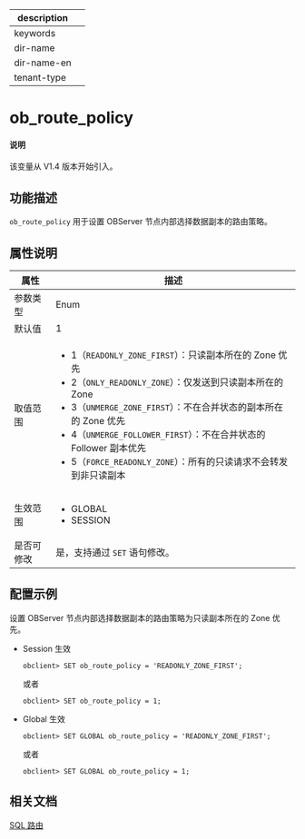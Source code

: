 |description||
|---|---|
|keywords||
|dir-name||
|dir-name-en||
|tenant-type||

# ob_route_policy

<main id="notice" type='explain'>
  <h4>说明</h4>
  <p>该变量从 V1.4 版本开始引入。</p>
</main>

## 功能描述

`ob_route_policy` 用于设置 OBServer 节点内部选择数据副本的路由策略。

## 属性说明

|  **属性**  |       **描述**      |
|------------|---------------------|
| 参数类型     | Enum  |
| 默认值       | 1     |
| 取值范围     | <ul><li> 1（`READONLY_ZONE_FIRST`）：只读副本所在的 Zone 优先 </li>  <li> 2（`ONLY_READONLY_ZONE`）：仅发送到只读副本所在的 Zone  </li>  <li> 3（`UNMERGE_ZONE_FIRST`）：不在合并状态的副本所在的 Zone 优先  </li> <li> 4（`UNMERGE_FOLLOWER_FIRST`）：不在合并状态的 Follower 副本优先</li> <li>5（`FORCE_READONLY_ZONE`）：所有的只读请求不会转发到非只读副本</li></ul>   |
| 生效范围     |  <ul><li>GLOBAL </li><li>SESSION </li></ul>                                                                   |
| 是否可修改   | 是，支持通过 `SET` 语句修改。|

## 配置示例

设置 OBServer 节点内部选择数据副本的路由策略为只读副本所在的 Zone 优先。

* Session 生效

  ```shell
  obclient> SET ob_route_policy = 'READONLY_ZONE_FIRST';
  ```

  或者

  ```shell
  obclient> SET ob_route_policy = 1;
  ```

* Global 生效

  ```shell
  obclient> SET GLOBAL ob_route_policy = 'READONLY_ZONE_FIRST';
  ```

  或者

  ```shell
  obclient> SET GLOBAL ob_route_policy = 1;
  ```

## 相关文档

[SQL 路由](../../../100.oceanbase-database-concepts/600.data-link/200.database-proxy/200.sql-routing.md)
